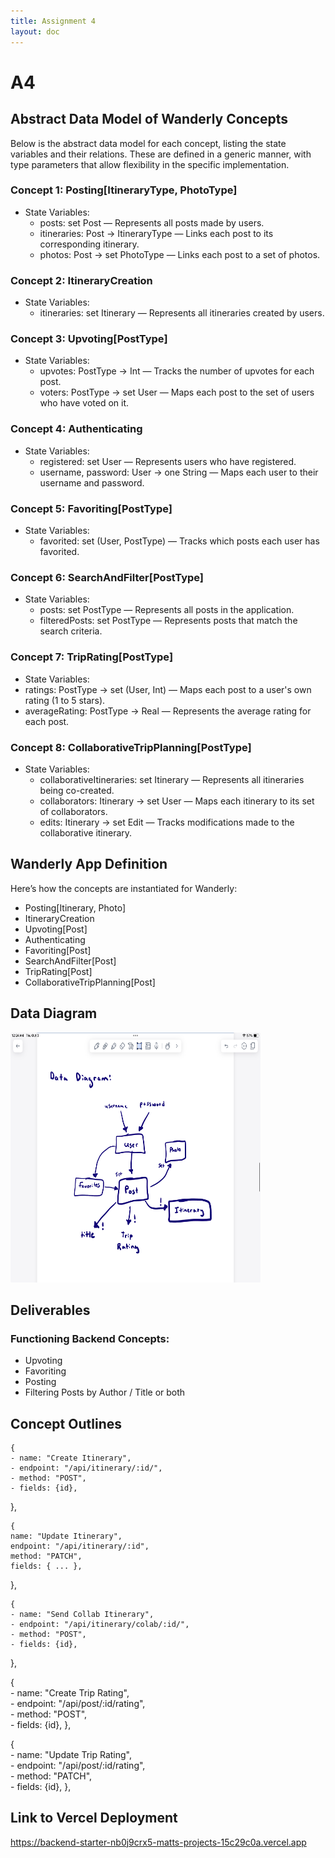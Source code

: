 ```yaml
---
title: Assignment 4
layout: doc
---
```

# A4


## Abstract Data Model of Wanderly Concepts
Below is the abstract data model for each concept, listing the state variables and their relations. These are defined in a generic manner, with type parameters that allow flexibility in the specific implementation.

### Concept 1: Posting[ItineraryType, PhotoType]
- State Variables:
    - posts: set Post — Represents all posts made by users.
    - itineraries: Post -> ItineraryType — Links each post to its corresponding itinerary.
    - photos: Post -> set PhotoType — Links each post to a set of photos.
### Concept 2: ItineraryCreation
- State Variables:
    - itineraries: set Itinerary — Represents all itineraries created by users.
### Concept 3: Upvoting[PostType]
- State Variables:
    - upvotes: PostType -> Int — Tracks the number of upvotes for each post.
    - voters: PostType -> set User — Maps each post to the set of users who have voted on it.
### Concept 4: Authenticating
- State Variables:
    - registered: set User — Represents users who have registered.
    - username, password: User -> one String — Maps each user to their username and password.
### Concept 5: Favoriting[PostType]
- State Variables:
    - favorited: set (User, PostType) — Tracks which posts each user has favorited.
### Concept 6: SearchAndFilter[PostType]
- State Variables:
    - posts: set PostType — Represents all posts in the application.
    - filteredPosts: set PostType — Represents posts that match the search criteria.
### Concept 7: TripRating[PostType]
- State Variables:
- ratings: PostType -> set (User, Int) — Maps each post to a user's own rating (1 to 5 stars).
- averageRating: PostType -> Real — Represents the average rating for each post.
### Concept 8: CollaborativeTripPlanning[PostType]
- State Variables:
    - collaborativeItineraries: set Itinerary — Represents all itineraries being co-created.
    - collaborators: Itinerary -> set User — Maps each itinerary to its set of collaborators.
    - edits: Itinerary -> set Edit — Tracks modifications made to the collaborative itinerary.


## Wanderly App Definition
Here’s how the concepts are instantiated for Wanderly:

- Posting[Itinerary, Photo]
- ItineraryCreation
- Upvoting[Post]
- Authenticating
- Favoriting[Post]
- SearchAndFilter[Post]
- TripRating[Post]
- CollaborativeTripPlanning[Post]


  
## Data Diagram
  <img src="/../assets/images/Data_Diagram.jpeg" width="400" height="400">

## Deliverables

### Functioning Backend Concepts:
- Upvoting
- Favoriting
- Posting
- Filtering Posts by Author / Title or both

## Concept Outlines

    {  
    - name: "Create Itinerary",  
    - endpoint: "/api/itinerary/:id/",  
    - method: "POST",  
    - fields: {id},
  },  

    {
    name: "Update Itinerary",
    endpoint: "/api/itinerary/:id",
    method: "PATCH",
    fields: { ... },
  },

    {  
    - name: "Send Collab Itinerary",  
    - endpoint: "/api/itinerary/colab/:id/",  
    - method: "POST",  
    - fields: {id},
  },  

  {  
    - name: "Create Trip Rating",  
    - endpoint: "/api/post/:id/rating",  
    - method: "POST",  
    - fields: {id},
  },  

  {  
    - name: "Update Trip Rating",  
    - endpoint: "/api/post/:id/rating",  
    - method: "PATCH",  
    - fields: {id},
  },  


## Link to Vercel Deployment
https://backend-starter-nb0j9crx5-matts-projects-15c29c0a.vercel.app  
  
